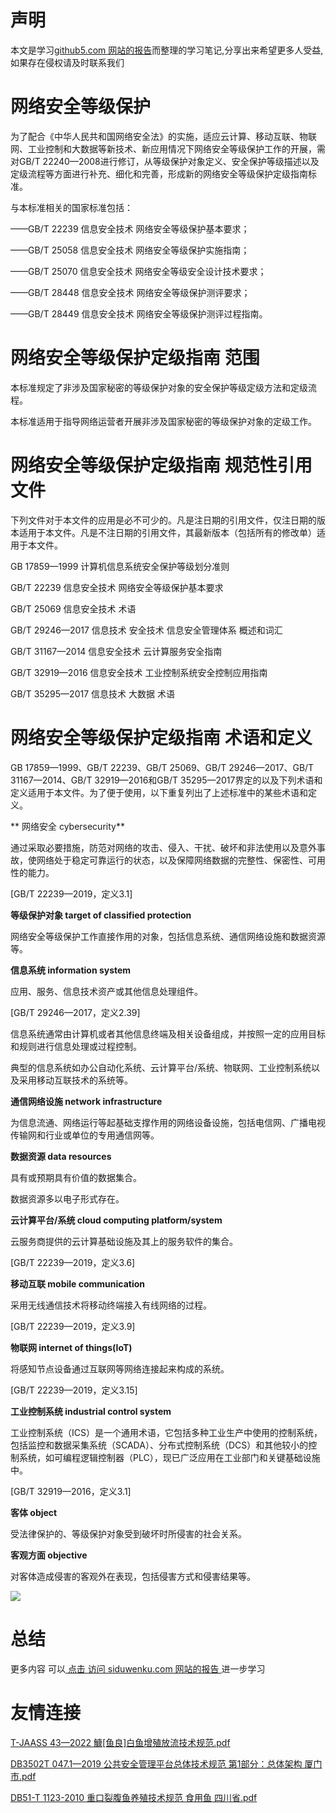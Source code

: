 # 声明 
本文是学习[github5.com 网站的报告](https://siduwenku.com/view/list/report?f=first)而整理的学习笔记,分享出来希望更多人受益,如果存在侵权请及时联系我们
  
  
# 网络安全等级保护  
  
为了配合《中华人民共和国网络安全法》的实施，适应云计算、移动互联、物联网、工业控制和大数据等新技术、新应用情况下网络安全等级保护工作的开展，需对GB/T 22240—2008进行修订，从等级保护对象定义、安全保护等级描述以及定级流程等方面进行补充、细化和完善，形成新的网络安全等级保护定级指南标准。  
  
与本标准相关的国家标准包括：  
  
——GB/T 22239 信息安全技术 网络安全等级保护基本要求；  
  
——GB/T 25058 信息安全技术 网络安全等级保护实施指南；  
  
——GB/T 25070 信息安全技术 网络安全等级安全设计技术要求；  
  
——GB/T 28448 信息安全技术 网络安全等级保护测评要求；  
  
——GB/T 28449 信息安全技术 网络安全等级保护测评过程指南。  
  
# 网络安全等级保护定级指南 范围  
  
本标准规定了非涉及国家秘密的等级保护对象的安全保护等级定级方法和定级流程。  
  
本标准适用于指导网络运营者开展非涉及国家秘密的等级保护对象的定级工作。  
  
# 网络安全等级保护定级指南 规范性引用文件  
  
下列文件对于本文件的应用是必不可少的。凡是注日期的引用文件，仅注日期的版本适用于本文件。凡是不注日期的引用文件，其最新版本（包括所有的修改单）适用于本文件。  
  
GB 17859—1999 计算机信息系统安全保护等级划分准则  
  
GB/T 22239 信息安全技术 网络安全等级保护基本要求  
  
GB/T 25069 信息安全技术 术语  
  
GB/T 29246—2017 信息技术 安全技术 信息安全管理体系 概述和词汇  
  
GB/T 31167—2014 信息安全技术 云计算服务安全指南  
  
GB/T 32919—2016 信息安全技术 工业控制系统安全控制应用指南  
  
GB/T 35295—2017 信息技术 大数据 术语  
  
# 网络安全等级保护定级指南 术语和定义  
  
GB 17859—1999、GB/T 22239、GB/T 25069、GB/T 29246—2017、GB/T 31167—2014、GB/T 32919—2016和GB/T 35295—2017界定的以及下列术语和定义适用于本文件。为了便于使用，以下重复列出了上述标准中的某些术语和定义。  
  
** 网络安全 cybersecurity**   
  
通过采取必要措施，防范对网络的攻击、侵入、干扰、破坏和非法使用以及意外事故，使网络处于稳定可靠运行的状态，以及保障网络数据的完整性、保密性、可用性的能力。  
  
[GB/T 22239—2019，定义3.1]  
  
**等级保护对象 target of classified protection**   
  
网络安全等级保护工作直接作用的对象，包括信息系统、通信网络设施和数据资源等。  
  
**信息系统 information system**   
  
应用、服务、信息技术资产或其他信息处理组件。  
  
[GB/T 29246—2017，定义2.39]  
  
信息系统通常由计算机或者其他信息终端及相关设备组成，并按照一定的应用目标和规则进行信息处理或过程控制。  
  
典型的信息系统如办公自动化系统、云计算平台/系统、物联网、工业控制系统以及采用移动互联技术的系统等。  
  
**通信网络设施 network infrastructure**   
  
为信息流通、网络运行等起基础支撑作用的网络设备设施，包括电信网、广播电视传输网和行业或单位的专用通信网等。  
  
**数据资源 data resources**   
  
具有或预期具有价值的数据集合。  
  
数据资源多以电子形式存在。  
  
**云计算平台/系统 cloud computing platform/system**   
  
云服务商提供的云计算基础设施及其上的服务软件的集合。  
  
[GB/T 22239—2019，定义3.6]  
  
**移动互联 mobile communication**   
  
采用无线通信技术将移动终端接入有线网络的过程。  
  
[GB/T 22239—2019，定义3.9]  
  
**物联网 internet of things(IoT)**   
  
将感知节点设备通过互联网等网络连接起来构成的系统。  
  
[GB/T 22239—2019，定义3.15]  
  
**工业控制系统 industrial control system**   
  
工业控制系统（ICS）是一个通用术语，它包括多种工业生产中使用的控制系统，包括监控和数据采集系统（SCADA）、分布式控制系统（DCS）和其他较小的控制系统，如可编程逻辑控制器（PLC），现已广泛应用在工业部门和关键基础设施中。  
  
[GB/T 32919—2016，定义3.1]  
  
**客体 object**   
  
受法律保护的、等级保护对象受到破坏时所侵害的社会关系。  
  
**客观方面 objective**   
  
对客体造成侵害的客观外在表现，包括侵害方式和侵害结果等。  
  

![](http://public.host.github5.com/media/fengmian.png)
# 总结 
 更多内容 可以[ 点击 访问 siduwenku.com 网站的报告 ](https://siduwenku.com/view/list/report?f=2023)进一步学习

# 友情连接
[T-JAASS 43—2022 鱇[鱼良]白鱼增殖放流技术规范.pdf](http://github5.com/view/68972?f=new)

[DB3502T 047.1—2019 公共安全管理平台总体技术规范 第1部分：总体架构 厦门市.pdf](http://github5.com/view/38140?f=new)

[DB51-T 1123-2010 重口裂腹鱼养殖技术规范 食用鱼 四川省.pdf](http://github5.com/view/51758?f=new)
